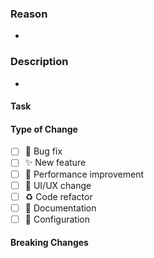 ### Reason

-

### Description

-

#### Task

<!---
Example:
- `https://devjonas.atlassian.net/browse/AQF-1`
--->

#### Type of Change

<!-- Mark with an "x" the options that apply -->

- [ ] 🐛 Bug fix
- [ ] ✨ New feature
- [ ] 🚀 Performance improvement
- [ ] 💄 UI/UX change
- [ ] ♻️ Code refactor
- [ ] 📝 Documentation
- [ ] 🔧 Configuration

#### Breaking Changes

<!-- List any breaking changes introduced by this PR -->

<!---
#### Screenshots

<div style="display: flex; gap: 10px;">
  <img src="LINK" width="300">
</div>
-->
